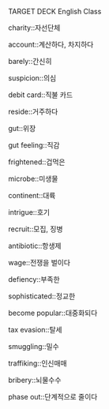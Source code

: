 TARGET DECK
English Class

charity::자선단체
<!--ID: 1710136721685-->

account::계산하다, 차지하다
<!--ID: 1710136721702-->

barely::간신히
<!--ID: 1710136721714-->

suspicion::의심
<!--ID: 1710136721725-->

debit card::직불 카드
<!--ID: 1710136832695-->

reside::거주하다
<!--ID: 1710553168960-->

gut::위장
<!--ID: 1710553168974-->

gut feeling::직감
<!--ID: 1710553168987-->

frightened::겁먹은
<!--ID: 1710553168997-->

microbe::미생물
<!--ID: 1710553169008-->

continent::대륙
<!--ID: 1710553169021-->

intrigue::호기
<!--ID: 1710553169042-->

recruit::모집, 징병
<!--ID: 1710553169059-->

antibiotic::항생제
<!--ID: 1710553169083-->

wage::전쟁을 벌이다
<!--ID: 1710553169101-->

defiency::부족한
<!--ID: 1710553169115-->

sophisticated::정교한
<!--ID: 1710730632734-->

become popular::대중화되다
<!--ID: 1710730632754-->

tax evasion::탈세
<!--ID: 1710731702513-->

smuggling::밀수
<!--ID: 1710731702536-->

traffiking::인신매매
<!--ID: 1710737519860-->

bribery::뇌물수수
<!--ID: 1710731702546-->

phase out::단계적으로 줄이다
<!--ID: 1710731783587-->

